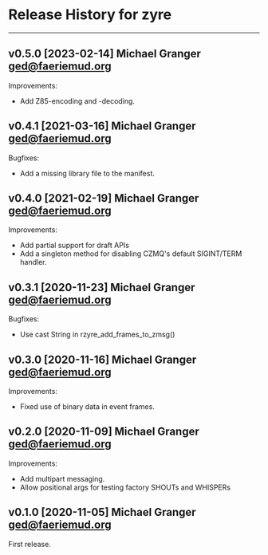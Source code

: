 # Release History for zyre

---
## v0.5.0 [2023-02-14] Michael Granger <ged@faeriemud.org>

Improvements:

- Add Z85-encoding and -decoding.


## v0.4.1 [2021-03-16] Michael Granger <ged@faeriemud.org>

Bugfixes:

- Add a missing library file to the manifest.


## v0.4.0 [2021-02-19] Michael Granger <ged@faeriemud.org>

Improvements:

- Add partial support for draft APIs
- Add a singleton method for disabling CZMQ's default SIGINT/TERM handler.


## v0.3.1 [2020-11-23] Michael Granger <ged@faeriemud.org>

Bugfixes:

- Use cast String in rzyre_add_frames_to_zmsg()


## v0.3.0 [2020-11-16] Michael Granger <ged@faeriemud.org>

Improvements:

- Fixed use of binary data in event frames.


## v0.2.0 [2020-11-09] Michael Granger <ged@faeriemud.org>

Improvements:

- Add multipart messaging.
- Allow positional args for testing factory SHOUTs and WHISPERs


## v0.1.0 [2020-11-05] Michael Granger <ged@faeriemud.org>

First release.

